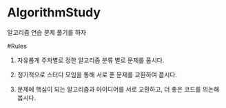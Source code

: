 # AlgorithmStudy
알고리즘 연습 문제 풀기를 하자

#Rules
1. 자유롭게 주차별로 정한 알고리즘 분류 별로 문제를 풉시다.

2. 정기적으로 스터디 모임을 통해 서로 푼 문제를 교환하여 풉시다.

3. 문제에 핵심이 되는 알고리즘과 아이디어를 서로 교환하고, 더 좋은 코드를 의논해 봅시다.
